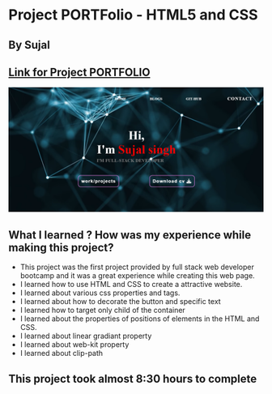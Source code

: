 # Project PORTFolio - HTML5 and CSS 

## By Sujal 

## [Link for Project PORTFOLIO](https://sujal-singh-portfolio-fullstack.on.drv.tw/www.sujal-protfolio.com/) 

![project portfolio completed](./assets/portfolio-sujal-img.png)

## What I learned ? How was my experience while making this project?

- This project was the first project provided by full stack web developer bootcamp and it was a great experience while creating this web page.
- I learned how to use HTML and CSS to create a attractive website.
- I learned about various css properties and tags.
- I learned about how to decorate the button and specific text
- I learned how to target only child of the container
- I learned about the properties of positions of elements in the HTML and CSS.
- I learned about linear gradiant property
- I learned about web-kit property
- I learned about clip-path

## This project took almost 8:30 hours to complete